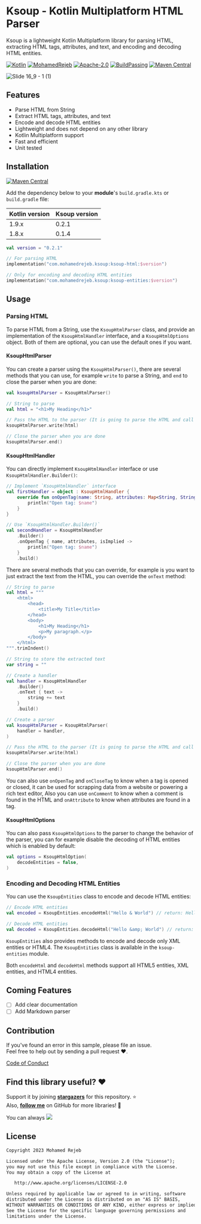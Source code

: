# Ksoup - Kotlin Multiplatform HTML Parser

Ksoup is a lightweight Kotlin Multiplatform library for parsing HTML, extracting HTML tags, attributes, and text, and encoding and decoding HTML entities.

[![Kotlin](https://img.shields.io/badge/kotlin-1.9.0-blue.svg?logo=kotlin)](http://kotlinlang.org)
[![MohamedRejeb](https://raw.githubusercontent.com/MohamedRejeb/MohamedRejeb/main/badges/mohamedrejeb.svg)](https://github.com/MohamedRejeb)
[![Apache-2.0](https://img.shields.io/badge/License-Apache%202.0-green.svg)](https://opensource.org/licenses/Apache-2.0)
[![BuildPassing](https://shields.io/badge/build-passing-brightgreen)](https://github.com/MohamedRejeb/ksoup/actions)
[![Maven Central](https://img.shields.io/maven-central/v/com.mohamedrejeb.ksoup/ksoup-html)](https://search.maven.org/search?q=g:%22com.mohamedrejeb.ksoup%22%20AND%20a:%22ksoup-html%22)

![Slide 16_9 - 1 (1)](https://github.com/MohamedRejeb/ksoup/assets/41842296/fc352215-c8fd-4274-8fc0-ee1c587bb930)

## Features

- Parse HTML from String
- Extract HTML tags, attributes, and text
- Encode and decode HTML entities
- Lightweight and does not depend on any other library
- Kotlin Multiplatform support
- Fast and efficient
- Unit tested

## Installation

[![Maven Central](https://img.shields.io/maven-central/v/com.mohamedrejeb.ksoup/ksoup-html)](https://search.maven.org/search?q=g:%22com.mohamedrejeb.ksoup%22%20AND%20a:%22ksoup-html%22)

Add the dependency below to your **module**'s `build.gradle.kts` or `build.gradle` file:


| Kotlin version | Ksoup version |
|----------------|---------------|
| 1.9.x          | 0.2.1         |
| 1.8.x          | 0.1.4         |


```kotlin
val version = "0.2.1"

// For parsing HTML
implementation("com.mohamedrejeb.ksoup:ksoup-html:$version")

// Only for encoding and decoding HTML entities 
implementation("com.mohamedrejeb.ksoup:ksoup-entities:$version")
```

## Usage

### Parsing HTML

To parse HTML from a String, use the `KsoupHtmlParser` class, and provide an implementation of the `KsoupHtmlHandler` interface, and a `KsoupHtmlOptions` object.
Both of them are optional, you can use the default ones if you want.


#### KsoupHtmlParser

You can create a parser using the `KsoupHtmlParser()`, there are several methods that you can use, for example `write` to parse a String, and `end` to close the parser when you are done:

```kotlin
val ksoupHtmlParser = KsoupHtmlParser()

// String to parse
val html = "<h1>My Heading</h1>"

// Pass the HTML to the parser (It is going to parse the HTML and call the callbacks)
ksoupHtmlParser.write(html)

// Close the parser when you are done
ksoupHtmlParser.end()
```


#### KsoupHtmlHandler

You can directly implement `KsoupHtmlHandler` interface or use `KsoupHtmlHandler.Builder()`:

```kotlin
// Implement `KsoupHtmlHandler` interface
val firstHandler = object : KsoupHtmlHandler {
    override fun onOpenTag(name: String, attributes: Map<String, String>, isImplied: Boolean) {
        println("Open tag: $name")
    }
}

// Use `KsoupHtmlHandler.Builder()`
val secondHandler = KsoupHtmlHandler
    .Builder()
    .onOpenTag { name, attributes, isImplied ->
        println("Open tag: $name")
    }
    .build()
```

There are several methods that you can override, for example is you want to just extract the text from the HTML, you can override the `onText` method:

```kotlin
// String to parse
val html = """
    <html>
        <head>
            <title>My Title</title>
        </head>
        <body>
            <h1>My Heading</h1>
            <p>My paragraph.</p>
        </body>
    </html>
""".trimIndent()

// String to store the extracted text
var string = ""

// Create a handler
val handler = KsoupHtmlHandler
    .Builder()
    .onText { text ->
        string += text
    }
    .build()

// Create a parser
val ksoupHtmlParser = KsoupHtmlParser(
    handler = handler,
)

// Pass the HTML to the parser (It is going to parse the HTML and call the callbacks)
ksoupHtmlParser.write(html)

// Close the parser when you are done
ksoupHtmlParser.end()
```

You can also use `onOpenTag` and `onCloseTag` to know when a tag is opened or closed, it can be used for scrapping data from a website or powering a rich text editor,
Also you can use `onComment` to know when a comment is found in the HTML and `onAttribute` to know when attributes are found in a tag.


#### KsoupHtmlOptions

You can also pass `KsoupHtmlOptions` to the parser to change the behavior of the parser, you can for example disable the decoding of HTML entities which is enabled by default:

```kotlin
val options = KsoupHtmlOption(
    decodeEntities = false,
)
```

### Encoding and Decoding HTML Entities

You can use the `KsoupEntities` class to encode and decode HTML entities:

```kotlin
// Encode HTML entities
val encoded = KsoupEntities.encodeHtml("Hello & World") // return: Hello &amp; World

// Decode HTML entities
val decoded = KsoupEntities.decodeHtml("Hello &amp; World") // return: Hello & World
```

`KsoupEntities` also provides methods to encode and decode only XML entities or HTML4.
The `KsoupEntities` class is available in the `ksoup-entities` module.

Both `encodeHtml` and `decodeHtml` methods support all HTML5 entities, XML entities, and HTML4 entities.

## Coming Features

- [ ] Add clear documentation
- [ ] Add Markdown parser

## Contribution
If you've found an error in this sample, please file an issue. <br>
Feel free to help out by sending a pull request :heart:.

[Code of Conduct](https://github.com/MohamedRejeb/ksoup/blob/main/CODE_OF_CONDUCT.md)

## Find this library useful? :heart:
Support it by joining __[stargazers](https://github.com/MohamedRejeb/Ksoup/stargazers)__ for this repository. :star: <br>
Also, __[follow me](https://github.com/MohamedRejeb)__ on GitHub for more libraries! 🤩

You can always <a href="https://www.buymeacoffee.com/MohamedRejeb"><img src="https://img.buymeacoffee.com/button-api/?text=Buy me a coffee&emoji=&slug=MohamedRejeb&button_colour=FFDD00&font_colour=000000&font_family=Cookie&outline_colour=000000&coffee_colour=ffffff"></a>

## License
```markdown
Copyright 2023 Mohamed Rejeb

Licensed under the Apache License, Version 2.0 (the "License");
you may not use this file except in compliance with the License.
You may obtain a copy of the License at

   http://www.apache.org/licenses/LICENSE-2.0

Unless required by applicable law or agreed to in writing, software
distributed under the License is distributed on an "AS IS" BASIS,
WITHOUT WARRANTIES OR CONDITIONS OF ANY KIND, either express or implied.
See the License for the specific language governing permissions and
limitations under the License.
```
